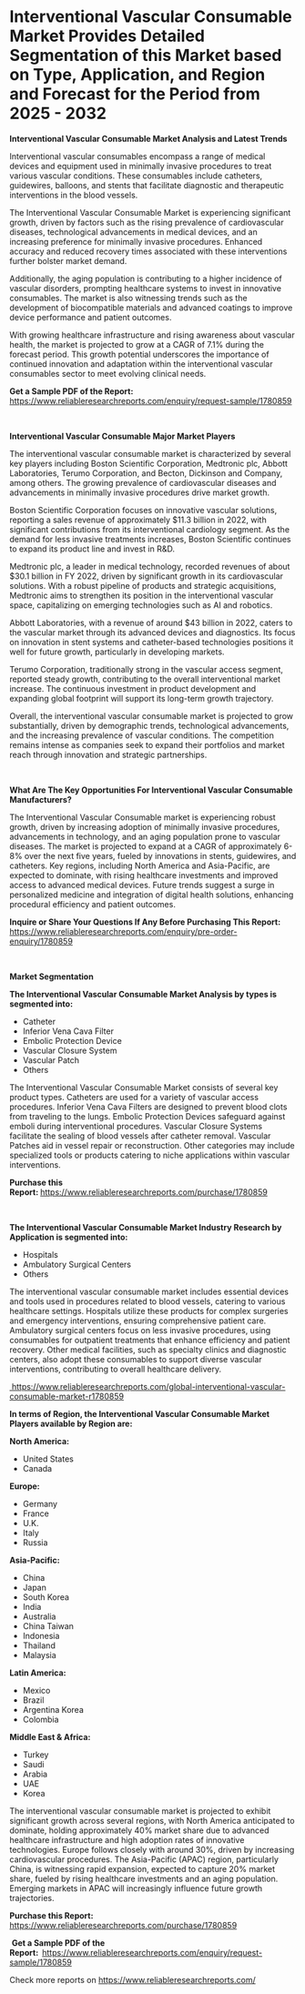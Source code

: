 <p><h1>Interventional Vascular Consumable Market Provides Detailed Segmentation of this Market based on Type, Application, and Region and Forecast for the Period from 2025 - 2032</h1></p><p><strong>Interventional Vascular Consumable Market Analysis and Latest Trends</strong></p>
<p><p>Interventional vascular consumables encompass a range of medical devices and equipment used in minimally invasive procedures to treat various vascular conditions. These consumables include catheters, guidewires, balloons, and stents that facilitate diagnostic and therapeutic interventions in the blood vessels.</p><p>The Interventional Vascular Consumable Market is experiencing significant growth, driven by factors such as the rising prevalence of cardiovascular diseases, technological advancements in medical devices, and an increasing preference for minimally invasive procedures. Enhanced accuracy and reduced recovery times associated with these interventions further bolster market demand.</p><p>Additionally, the aging population is contributing to a higher incidence of vascular disorders, prompting healthcare systems to invest in innovative consumables. The market is also witnessing trends such as the development of biocompatible materials and advanced coatings to improve device performance and patient outcomes.</p><p>With growing healthcare infrastructure and rising awareness about vascular health, the market is projected to grow at a CAGR of 7.1% during the forecast period. This growth potential underscores the importance of continued innovation and adaptation within the interventional vascular consumables sector to meet evolving clinical needs.</p></p>
<p><strong>Get a Sample PDF of the Report:&nbsp;</strong> <a href="https://www.reliableresearchreports.com/enquiry/request-sample/1780859?utm_campaign=2954&utm_medium=2&utm_source=Github&utm_content=ia&utm_term=25032025&utm_id=interventional-vascular-consumable">https://www.reliableresearchreports.com/enquiry/request-sample/1780859</a></p>
<p>&nbsp;</p>
<p><strong>Interventional Vascular Consumable Major Market Players</strong></p>
<p><p>The interventional vascular consumable market is characterized by several key players including Boston Scientific Corporation, Medtronic plc, Abbott Laboratories, Terumo Corporation, and Becton, Dickinson and Company, among others. The growing prevalence of cardiovascular diseases and advancements in minimally invasive procedures drive market growth.</p><p>Boston Scientific Corporation focuses on innovative vascular solutions, reporting a sales revenue of approximately $11.3 billion in 2022, with significant contributions from its interventional cardiology segment. As the demand for less invasive treatments increases, Boston Scientific continues to expand its product line and invest in R&D.</p><p>Medtronic plc, a leader in medical technology, recorded revenues of about $30.1 billion in FY 2022, driven by significant growth in its cardiovascular solutions. With a robust pipeline of products and strategic acquisitions, Medtronic aims to strengthen its position in the interventional vascular space, capitalizing on emerging technologies such as AI and robotics.</p><p>Abbott Laboratories, with a revenue of around $43 billion in 2022, caters to the vascular market through its advanced devices and diagnostics. Its focus on innovation in stent systems and catheter-based technologies positions it well for future growth, particularly in developing markets.</p><p>Terumo Corporation, traditionally strong in the vascular access segment, reported steady growth, contributing to the overall interventional market increase. The continuous investment in product development and expanding global footprint will support its long-term growth trajectory.</p><p>Overall, the interventional vascular consumable market is projected to grow substantially, driven by demographic trends, technological advancements, and the increasing prevalence of vascular conditions. The competition remains intense as companies seek to expand their portfolios and market reach through innovation and strategic partnerships.</p></p>
<p>&nbsp;</p>
<p><strong>What Are The Key Opportunities For Interventional Vascular Consumable Manufacturers?</strong></p>
<p><p>The Interventional Vascular Consumable market is experiencing robust growth, driven by increasing adoption of minimally invasive procedures, advancements in technology, and an aging population prone to vascular diseases. The market is projected to expand at a CAGR of approximately 6-8% over the next five years, fueled by innovations in stents, guidewires, and catheters. Key regions, including North America and Asia-Pacific, are expected to dominate, with rising healthcare investments and improved access to advanced medical devices. Future trends suggest a surge in personalized medicine and integration of digital health solutions, enhancing procedural efficiency and patient outcomes.</p></p>
<p><strong>Inquire or Share Your Questions If Any Before Purchasing This Report:</strong> <a href="https://www.reliableresearchreports.com/enquiry/pre-order-enquiry/1780859?utm_campaign=2954&utm_medium=2&utm_source=Github&utm_content=ia&utm_term=25032025&utm_id=interventional-vascular-consumable">https://www.reliableresearchreports.com/enquiry/pre-order-enquiry/1780859</a></p>
<p>&nbsp;</p>
<p><strong>Market Segmentation</strong></p>
<p><strong>The Interventional Vascular Consumable Market Analysis by types is segmented into:</strong></p>
<p><ul><li>Catheter</li><li>Inferior Vena Cava Filter</li><li>Embolic Protection Device</li><li>Vascular Closure System</li><li>Vascular Patch</li><li>Others</li></ul></p>
<p><p>The Interventional Vascular Consumable Market consists of several key product types. Catheters are used for a variety of vascular access procedures. Inferior Vena Cava Filters are designed to prevent blood clots from traveling to the lungs. Embolic Protection Devices safeguard against emboli during interventional procedures. Vascular Closure Systems facilitate the sealing of blood vessels after catheter removal. Vascular Patches aid in vessel repair or reconstruction. Other categories may include specialized tools or products catering to niche applications within vascular interventions.</p></p>
<p><strong>Purchase this Report:&nbsp;</strong><a href="https://www.reliableresearchreports.com/purchase/1780859?utm_campaign=2954&utm_medium=2&utm_source=Github&utm_content=ia&utm_term=25032025&utm_id=interventional-vascular-consumable">https://www.reliableresearchreports.com/purchase/1780859</a></p>
<p>&nbsp;</p>
<p><strong>The Interventional Vascular Consumable Market Industry Research by Application is segmented into:</strong></p>
<p><ul><li>Hospitals</li><li>Ambulatory Surgical Centers</li><li>Others</li></ul></p>
<p><p>The interventional vascular consumable market includes essential devices and tools used in procedures related to blood vessels, catering to various healthcare settings. Hospitals utilize these products for complex surgeries and emergency interventions, ensuring comprehensive patient care. Ambulatory surgical centers focus on less invasive procedures, using consumables for outpatient treatments that enhance efficiency and patient recovery. Other medical facilities, such as specialty clinics and diagnostic centers, also adopt these consumables to support diverse vascular interventions, contributing to overall healthcare delivery.</p></p>
<p><a href="https://www.reliableresearchreports.com/global-interventional-vascular-consumable-market-r1780859?utm_campaign=2954&utm_medium=2&utm_source=Github&utm_content=ia&utm_term=25032025&utm_id=interventional-vascular-consumable">&nbsp;https://www.reliableresearchreports.com/global-interventional-vascular-consumable-market-r1780859</a></p>
<p><strong>In terms of Region, the Interventional Vascular Consumable Market Players available by Region are:</strong></p>
<p>
    <p> <strong> North America: </strong>
        <ul>
            <li>United States</li>
            <li>Canada</li>
        </ul>
        </p> 
    <p> <strong> Europe: </strong>
        <ul>
            <li>Germany</li>
            <li>France</li>
            <li>U.K.</li>
            <li>Italy</li>
            <li>Russia</li>
        </ul>
        </p> 
    <p> <strong> Asia-Pacific: </strong>
        <ul>
            <li>China</li>
            <li>Japan</li>
            <li>South Korea</li>
            <li>India</li>
            <li>Australia</li>
            <li>China Taiwan</li>
            <li>Indonesia</li>
            <li>Thailand</li>
            <li>Malaysia</li>
        </ul>
        </p> 
    <p> <strong> Latin America: </strong>
        <ul>
            <li>Mexico</li>
            <li>Brazil</li>
            <li>Argentina Korea</li>
            <li>Colombia</li>
        </ul>
        </p> 
    <p> <strong> Middle East & Africa: </strong>
        <ul>
            <li>Turkey</li>
            <li>Saudi</li>
            <li>Arabia</li>
            <li>UAE</li>
            <li>Korea</li>
        </ul>
    </p>
    </p>
<p><p>The interventional vascular consumable market is projected to exhibit significant growth across several regions, with North America anticipated to dominate, holding approximately 40% market share due to advanced healthcare infrastructure and high adoption rates of innovative technologies. Europe follows closely with around 30%, driven by increasing cardiovascular procedures. The Asia-Pacific (APAC) region, particularly China, is witnessing rapid expansion, expected to capture 20% market share, fueled by rising healthcare investments and an aging population. Emerging markets in APAC will increasingly influence future growth trajectories.</p></p>
<p><strong>Purchase this Report: </strong><a href="https://www.reliableresearchreports.com/purchase/1780859?utm_campaign=2954&utm_medium=2&utm_source=Github&utm_content=ia&utm_term=25032025&utm_id=interventional-vascular-consumable">https://www.reliableresearchreports.com/purchase/1780859</a></p>
<p>&nbsp;<strong>Get a Sample PDF of the Report:&nbsp;&nbsp;</strong><a href="https://www.reliableresearchreports.com/enquiry/request-sample/1780859?utm_campaign=2954&utm_medium=2&utm_source=Github&utm_content=ia&utm_term=25032025&utm_id=interventional-vascular-consumable">https://www.reliableresearchreports.com/enquiry/request-sample/1780859</a></p>
<p><strong></strong></p>
<p>Check more reports on <a href="https://www.reliableresearchreports.com/?utm_campaign=2954&utm_medium=2&utm_source=Github&utm_content=ia&utm_term=25032025&utm_id=interventional-vascular-consumable">https://www.reliableresearchreports.com/</a></p>